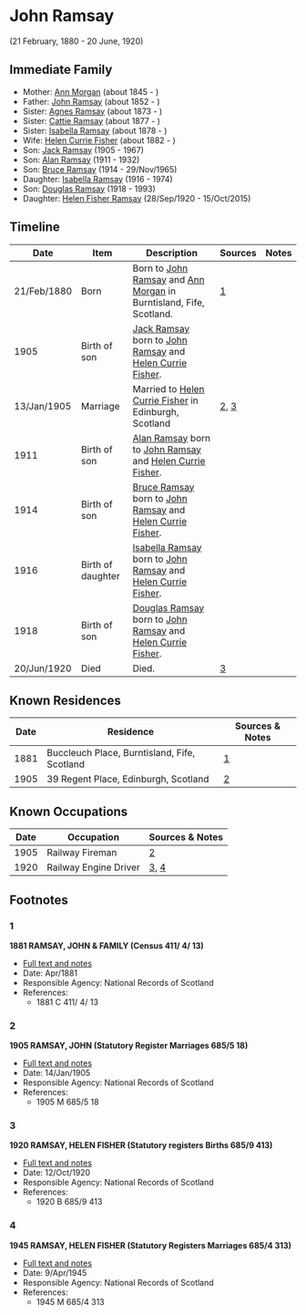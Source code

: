 ﻿---
layout: person
subject_key: i64225415
permalink: /people/i64225415
---

# John Ramsay
(21 February, 1880 - 20 June, 1920)

## Immediate Family

* Mother: [Ann Morgan](./@60684755@-ann-morgan-b1845-d.md) (about 1845 - )
* Father: [John Ramsay](./@63088441@-john-ramsay-b1852-d.md) (about 1852 - )
* Sister: [Agnes Ramsay](./@57916783@-agnes-ramsay-b1873-d.md) (about 1873 - )
* Sister: [Cattie Ramsay](./@35547078@-cattie-ramsay-b1877-d.md) (about 1877 - )
* Sister: [Isabella Ramsay](./@54722192@-isabella-ramsay-b1878-d.md) (about 1878 - )
* Wife: [Helen Currie Fisher](./@18426904@-helen-currie-fisher-b1882-d.md) (about 1882 - )
* Son: [Jack Ramsay](./@55070438@-jack-ramsay-b1905-d1967.md) (1905 - 1967)
* Son: [Alan Ramsay](./@62219744@-alan-ramsay-b1911-d1932.md) (1911 - 1932)
* Son: [Bruce Ramsay](./@49046148@-bruce-ramsay-b1914-d1965-11-29.md) (1914 - 29/Nov/1965)
* Daughter: [Isabella Ramsay](./@80504300@-isabella-ramsay-b1916-d1974.md) (1916 - 1974)
* Son: [Douglas Ramsay](./@12977578@-douglas-ramsay-b1918-d1993.md) (1918 - 1993)
* Daughter: [Helen Fisher Ramsay](./@34267190@-helen-fisher-ramsay-b1920-9-28-d2015-10-15.md) (28/Sep/1920 - 15/Oct/2015)

## Timeline

Date | Item | Description | Sources | Notes
---|---|---|---|---
21/Feb/1880 | Born | Born to [John Ramsay](./@63088441@-john-ramsay-b1852-d.md) and [Ann Morgan](./@60684755@-ann-morgan-b1845-d.md) in Burntisland, Fife, Scotland. | [1](#1) | 
1905 | Birth of son | [Jack Ramsay](./@55070438@-jack-ramsay-b1905-d1967.md) born to [John Ramsay](./@64225415@-john-ramsay-b1880-2-21-d1920-6-20.md) and [Helen Currie Fisher](./@18426904@-helen-currie-fisher-b1882-d.md). |  | 
13/Jan/1905 | Marriage | Married to [Helen Currie Fisher](./@18426904@-helen-currie-fisher-b1882-d.md) in Edinburgh, Scotland | [2](#2), [3](#3) | 
1911 | Birth of son | [Alan Ramsay](./@62219744@-alan-ramsay-b1911-d1932.md) born to [John Ramsay](./@64225415@-john-ramsay-b1880-2-21-d1920-6-20.md) and [Helen Currie Fisher](./@18426904@-helen-currie-fisher-b1882-d.md). |  | 
1914 | Birth of son | [Bruce Ramsay](./@49046148@-bruce-ramsay-b1914-d1965-11-29.md) born to [John Ramsay](./@64225415@-john-ramsay-b1880-2-21-d1920-6-20.md) and [Helen Currie Fisher](./@18426904@-helen-currie-fisher-b1882-d.md). |  | 
1916 | Birth of daughter | [Isabella Ramsay](./@80504300@-isabella-ramsay-b1916-d1974.md) born to [John Ramsay](./@64225415@-john-ramsay-b1880-2-21-d1920-6-20.md) and [Helen Currie Fisher](./@18426904@-helen-currie-fisher-b1882-d.md). |  | 
1918 | Birth of son | [Douglas Ramsay](./@12977578@-douglas-ramsay-b1918-d1993.md) born to [John Ramsay](./@64225415@-john-ramsay-b1880-2-21-d1920-6-20.md) and [Helen Currie Fisher](./@18426904@-helen-currie-fisher-b1882-d.md). |  | 
20/Jun/1920 | Died | Died. | [3](#3) | 

## Known Residences

Date | Residence | Sources & Notes
---|---|---
1881 | Buccleuch Place, Burntisland, Fife, Scotland | [1](#1)
1905 | 39 Regent Place, Edinburgh, Scotland | [2](#2)

## Known Occupations

Date | Occupation | Sources & Notes
---|---|---
1905 | Railway Fireman | [2](#2)
1920 | Railway Engine Driver | [3](#3), [4](#4)

## Footnotes

### 1

**1881 RAMSAY, JOHN & FAMILY (Census 411/ 4/ 13)**

* [Full text and notes](../sources/@15289604@-1881-ramsay,-john-&-family-census-411-4-13-.md)
* Date: Apr/1881
* Responsible Agency: National Records of Scotland
* References: 
  * 1881 C 411/ 4/ 13

### 2

**1905 RAMSAY, JOHN (Statutory Register Marriages 685/5 18)**

* [Full text and notes](../sources/@83715308@-1905-ramsay,-john-statutory-register-marriages-685-5-18-.md)
* Date: 14/Jan/1905
* Responsible Agency: National Records of Scotland
* References: 
  * 1905 M 685/5 18

### 3

**1920 RAMSAY, HELEN FISHER (Statutory registers Births 685/9 413)**

* [Full text and notes](../sources/@94342520@-1920-ramsay,-helen-fisher-statutory-registers-births-685-9-413-.md)
* Date: 12/Oct/1920
* Responsible Agency: National Records of Scotland
* References: 
  * 1920 B 685/9 413

### 4

**1945 RAMSAY, HELEN FISHER (Statutory Registers Marriages 685/4 313)**

* [Full text and notes](../sources/@23579852@-1945-ramsay,-helen-fisher-statutory-registers-marriages-685-4-313-.md)
* Date: 9/Apr/1945
* Responsible Agency: National Records of Scotland
* References: 
  * 1945 M 685/4 313

